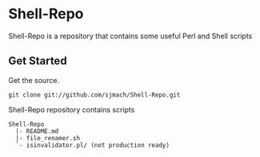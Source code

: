 
Shell-Repo
=============================================================
Shell-Repo is a repository that contains some useful Perl and Shell scripts


Get Started
-------------------------------------------------------------
Get the source.

    git clone git://github.com/sjmach/Shell-Repo.git
    
Shell-Repo repository contains scripts

    Shell-Repo
      |- README.md
      |- file_renamer.sh
      `- isinvalidator.pl/ (not production ready)
      
	  